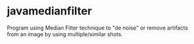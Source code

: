 # javamedianfilter
Program using Median Filter technique to "de noise" or remove artifacts from an image by using multiple/similar shots.
